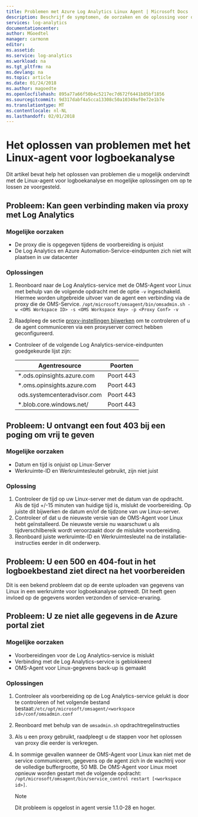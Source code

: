 ```yaml
---
title: Problemen met Azure Log Analytics Linux Agent | Microsoft Docs
description: Beschrijf de symptomen, de oorzaken en de oplossing voor de meest voorkomende problemen met de Log Analytics Linux-agent.
services: log-analytics
documentationcenter: 
author: MGoedtel
manager: carmonm
editor: 
ms.assetid: 
ms.service: log-analytics
ms.workload: na
ms.tgt_pltfrm: na
ms.devlang: na
ms.topic: article
ms.date: 01/24/2018
ms.author: magoedte
ms.openlocfilehash: 895a77a66f50b4c5217ec7d672f6441b85bf1856
ms.sourcegitcommit: 9d317dabf4a5cca13308c50a10349af0e72e1b7e
ms.translationtype: MT
ms.contentlocale: nl-NL
ms.lasthandoff: 02/01/2018
---
```

# <a name="how-to-troubleshoot-issues-with-the-linux-agent-for-log-analytics"></a>Het oplossen van problemen met het Linux-agent voor logboekanalyse

Dit artikel bevat help het oplossen van problemen die u mogelijk ondervindt met de Linux-agent voor logboekanalyse en mogelijke oplossingen om op te lossen ze voorgesteld.

## <a name="issue-unable-to-connect-through-proxy-to-log-analytics"></a>Probleem: Kan geen verbinding maken via proxy met Log Analytics

### <a name="probable-causes"></a>Mogelijke oorzaken
* De proxy die is opgegeven tijdens de voorbereiding is onjuist
* De Log Analytics en Azure Automation-Service-eindpunten zich niet wilt plaatsen in uw datacenter 

### <a name="resolutions"></a>Oplossingen
1. Reonboard naar de Log Analytics-service met de OMS-Agent voor Linux met behulp van de volgende opdracht met de optie `-v` ingeschakeld. Hiermee worden uitgebreide uitvoer van de agent een verbinding via de proxy die de OMS-Service. 
`/opt/microsoft/omsagent/bin/omsadmin.sh -w <OMS Workspace ID> -s <OMS Workspace Key> -p <Proxy Conf> -v`

2. Raadpleeg de sectie [proxy-instellingen bijwerken](log-analytics-agent-manage.md#update-proxy-settings) om te controleren of u de agent communiceren via een proxyserver correct hebben geconfigureerd.    
* Controleer of de volgende Log Analytics-service-eindpunten goedgekeurde lijst zijn:

    |Agentresource| Poorten |  
    |------|---------|  
    |*.ods.opinsights.azure.com | Poort 443|   
    |*.oms.opinsights.azure.com | Poort 443|   
    |ods.systemcenteradvisor.com | Poort 443|   
    |*.blob.core.windows.net/ | Poort 443|   

## <a name="issue-you-receive-a-403-error-when-trying-to-onboard"></a>Probleem: U ontvangt een fout 403 bij een poging om vrij te geven

### <a name="probable-causes"></a>Mogelijke oorzaken
* Datum en tijd is onjuist op Linux-Server 
* Werkruimte-ID en Werkruimtesleutel gebruikt, zijn niet juist

### <a name="resolution"></a>Oplossing

1. Controleer de tijd op uw Linux-server met de datum van de opdracht. Als de tijd +/-15 minuten van huidige tijd is, mislukt de voorbereiding. Op juiste dit bijwerken de datum en/of de tijdzone van uw Linux-server. 
2. Controleer of dat u de nieuwste versie van de OMS-Agent voor Linux hebt geïnstalleerd.  De nieuwste versie nu waarschuwt u als tijdverschilbereik wordt veroorzaakt door de mislukte voorbereiding.
3. Reonboard juiste werkruimte-ID en Werkruimtesleutel na de installatie-instructies eerder in dit onderwerp.

## <a name="issue-you-see-a-500-and-404-error-in-the-log-file-right-after-onboarding"></a>Probleem: U een 500 en 404-fout in het logboekbestand ziet direct na het voorbereiden
Dit is een bekend probleem dat op de eerste uploaden van gegevens van Linux in een werkruimte voor logboekanalyse optreedt. Dit heeft geen invloed op de gegevens worden verzonden of service-ervaring.

## <a name="issue-you-are-not-seeing-any-data-in-the-azure-portal"></a>Probleem: U ze niet alle gegevens in de Azure portal ziet

### <a name="probable-causes"></a>Mogelijke oorzaken

- Voorbereidingen voor de Log Analytics-service is mislukt
- Verbinding met de Log Analytics-service is geblokkeerd
- OMS-Agent voor Linux-gegevens back-up is gemaakt

### <a name="resolutions"></a>Oplossingen
1. Controleer als voorbereiding op de Log Analytics-service gelukt is door te controleren of het volgende bestand bestaat:`/etc/opt/microsoft/omsagent/<workspace id>/conf/omsadmin.conf`
2. Reonboard met behulp van de `omsadmin.sh` opdrachtregelinstructies
3. Als u een proxy gebruikt, raadpleegt u de stappen voor het oplossen van proxy die eerder is verkregen.
4. In sommige gevallen wanneer de OMS-Agent voor Linux kan niet met de service communiceren, gegevens op de agent zich in de wachtrij voor de volledige buffergrootte, 50 MB. De OMS-Agent voor Linux moet opnieuw worden gestart met de volgende opdracht: `/opt/microsoft/omsagent/bin/service_control restart [<workspace id>]`. 

    >[!NOTE]
    >Dit probleem is opgelost in agent versie 1.1.0-28 en hoger.

